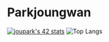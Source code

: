 

# Parkjoungwan&nbsp;
[![joupark's 42 stats](https://badge42.vercel.app/api/v2/clin775k2006508juufxc5dub/stats?cursusId=21&coalitionId=87)](https://github.com/JaeSeoKim/badge42)
![Top Langs](https://github-readme-stats.vercel.app/api/top-langs/?username=Parkjoungwan&hide_progress=true)
